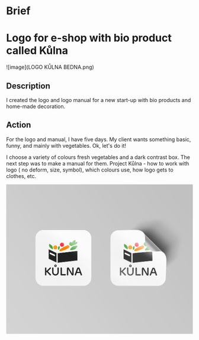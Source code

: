 # Brief

# Logo for e-shop with bio product called Kůlna

![image](LOGO KŮLNA BEDNA.png)

## Description
I created the logo and logo manual for a new start-up with bio products and home-made decoration. 

## Action
For the logo and manual, I have five days. My client wants something basic, funny, and mainly with vegetables.  Ok, let's do it! 

I choose a variety of colours fresh vegetables and a dark contrast box. The next step was to make a manual for them.  Project Kůlna - how to work with logo ( no deform, size, symbol), which colours use, how logo gets to clothes, etc.

![image](samolepky.png)
